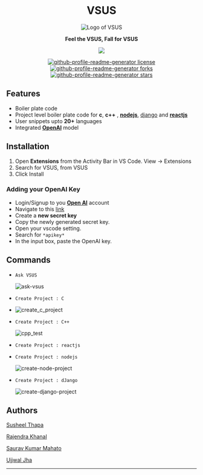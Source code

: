 <p>
    <h1 align="center">VSUS</h1>
    <p align="center">
        <img
             src="https://user-images.githubusercontent.com/83917129/212448818-bf08e35d-606d-4b47-a24c-782e79b4d1e9.png"
             alt="Logo of VSUS"
         />
    <p align="center">
    <strong> Feel the VSUS, Fall for VSUS </strong>
    </p>
</p>

<p align="center">
    <a href="#">
    <img
        src="https://img.shields.io/static/v1?logo=visualstudiocode&label=&message=Open%20in%20Visual%20Studio%20Code&labelColor=2c2c32&color=007acc&logoColor=007acc"
    />
    </a>
</p>

<p align="center">
    <a
    href="https://github.com/Rajendrakhanal/vsus/blob/master/LICENSE"
    target="blank"
    >
    <img
        src="https://img.shields.io/github/license/Rajendrakhanal/vsus?style=for-the-badge&logo=appveyor"
        alt="github-profile-readme-generator license"
    />
    </a>
    <a href="https://github.com/Rajendrakhanal/vsus/fork" target="blank">
    <img
        src="https://img.shields.io/github/forks/Rajendrakhanal/vsus?style=for-the-badge&logo=appveyor"
        alt="github-profile-readme-generator forks"
    />
    </a>
    <a
    href="https://github.com/Rajendrakhanal/vsus/stargazers"
    target="blank"
    >
    <img
        src="https://img.shields.io/github/stars/Rajendrakhanal/vsus?style=for-the-badge&logo=appveyor"
        alt="github-profile-readme-generator stars"
    />
    </a>
</p>

## Features

- Boiler plate code
- Project level boiler plate code for **c**, **c++** , [**nodejs**](https://nodejs.org/en/), [django](https://www.djangoproject.com) and [**reactjs**](https://reactjs.org)
- User snippets upto **20+** languages
- Integrated [**OpenAI**](https://beta.openai.com) model

## Installation

1. Open **Extensions** from the Activity Bar in VS Code. View → Extensions
2. Search for VSUS, from VSUS
3. Click Install



### Adding your OpenAI Key

- Login/Signup to you [**Open AI**](https://beta.openai.com) account
- Navigate to this [link](https://beta.openai.com/account/api-keys)
- Create a **new secret key**
- Copy the newly generated secret key.
- Open your vscode setting.
- Search for `*apikey*`
- In the input box, paste the OpenAI key.

## Commands

- `Ask VSUS`

    ![ask-vsus](https://user-images.githubusercontent.com/83917129/212448384-97dd5442-dc46-49ec-ac3a-29fb460ba7ed.gif)

- `Create Project : C`
- 
    ![create_c_project](https://user-images.githubusercontent.com/83917129/212449014-e65ac931-718b-4979-9bfa-607f4d2f9f4a.gif)
    
- `Create Project : C++`

    ![cpp_test](https://user-images.githubusercontent.com/83917129/212449013-3701fcf2-95ed-4686-93ec-8e75d3d7a934.gif)

- `Create Project : reactjs`

- `Create Project : nodejs`

    ![create-node-project](https://user-images.githubusercontent.com/83917129/212448400-3c47da58-adcb-4036-91bb-dc38b51a60ee.gif)

- `Create Project : dJango`

    ![create-django-project](https://user-images.githubusercontent.com/83917129/212448542-e0809ed0-c0aa-47c5-a339-ffa3843a58a9.gif)



## Authors

[Susheel Thapa](https://github.com/SusheelThapa)

[Rajendra Khanal](https://github.com/Rajendrakhanal)

[Saurav Kumar Mahato](https://github.com/SauravKumarMahato)

[Ujjwal Jha](https://github.com/Ujj1225)

---
